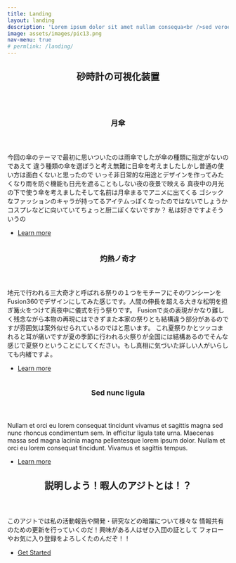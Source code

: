 ```yaml
---
title: Landing
layout: landing
description: 'Lorem ipsum dolor sit amet nullam consequa<br />sed veroeros. tempus adipiscing nulla.'
image: assets/images/pic13.png
nav-menu: true
# permlink: /landing/
---
```


<!-- Main -->
<div id="main">

<!-- One -->
<section id="one">
	<div class="inner">
		<header class="major">
			<h2>砂時計の可視化装置</h2>
		</header>
		<p></p>
	</div>
</section>

<!-- Two -->
<section id="two" class="spotlights">
	<section>
		<a href="generic.html" class="image">
			<img src="{% link assets/images/pic08.jpg %}" alt="" data-position="center center" />
		</a>
		<div class="content">
			<div class="inner">
				<header class="major">
					<h3>月傘</h3>
				</header>
				<p>今回の傘のテーマで最初に思いついたのは雨傘でしたが傘の種類に指定がないのであえて
					違う種類の傘を選ぼうと考え無難に日傘を考えましたしかし普通の使い方は面白くないと思ったので
					いっそ非日常的な用途とデザインを作ってみたくなり雨を防ぐ機能も日光を遮ることもしない夜の夜景で映える	真夜中の月光の下で使う傘を考えましたそして名前は月傘まるでアニメに出てくる
					ゴシックなファッションのキャラが持ってるアイテムっぽくなったのではないでしょうか
					コスプレなどに向いていてちょっと厨二ぽくないですか？
					私は好きですよそういうの</p>
				<ul class="actions">
					<li><a href="generic.html" class="button">Learn more</a></li>
				</ul>
			</div>
		</div>
	</section>
	<section>
		<a href="generic.html" class="image">
			<img src="{% link assets/images/pic09.jpg %}" alt="" data-position="top center" />
		</a>
		<div class="content">
			<div class="inner">
				<header class="major">
					<h3>灼熱ノ奇才</h3>
				</header>
				<p>地元で行われる三大奇才と呼ばれる祭りの１つをモチーフにそのワンシーンをFusion360でデザインにしてみた感じです。人間の伸長を超える大きな松明を担ぎ篝火をつけて真夜中に儀式を行う祭りです。
				Fusionで炎の表現がかなり難しく残念ながら本物の再現にはできずまた本家の祭りとも結構違う部分があるのですが雰囲気は案外似せられているのではと思います。
				これ夏祭りかとツッコまれると耳が痛いですが夏の季節に行われる火祭りが全国には結構あるのでそんな感じで夏祭りということにしてください。もし真相に気づいた詳しい人がいらしても内緒ですよ。</p>
				<ul class="actions">
					<li><a href="generic.html" class="button">Learn more</a></li>
				</ul>
			</div>
		</div>
	</section>
	<section>
		<a href="generic.html" class="image">
			<img src="{% link assets/images/pic10.jpg %}" alt="" data-position="25% 25%" />
		</a>
		<div class="content">
			<div class="inner">
				<header class="major">
					<h3>Sed nunc ligula</h3>
				</header>
				<p>Nullam et orci eu lorem consequat tincidunt vivamus et sagittis magna sed nunc rhoncus condimentum sem. In efficitur ligula tate urna. Maecenas massa sed magna lacinia magna pellentesque lorem ipsum dolor. Nullam et orci eu lorem consequat tincidunt. Vivamus et sagittis tempus.</p>
				<ul class="actions">
					<li><a href="generic.html" class="button">Learn more</a></li>
				</ul>
			</div>
		</div>
	</section>
</section>

<!-- Three -->
<section id="three">
	<div class="inner">
		<header class="major">
			<h2>説明しよう！暇人のアジトとは！？</h2>
		</header>
		<p>このアジトでは私の活動報告や開発・研究などの暗躍について様々な
			情報共有のための更新を行っていくのだ！興味がある人はぜひ入団の証として
			フォローやお気に入り登録をよろしくたのんだぞ！！</p>
		<ul class="actions">
			<li><a href="generic.html" class="button next">Get Started</a></li>
		</ul>
	</div>
</section>

</div>
